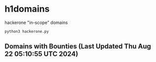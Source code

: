 # h1domains
hackerone "in-scope" domains

`python3 hackerone.py`
## Domains with Bounties (Last Updated Thu Aug 22 05:10:55 UTC 2024)
```

```
